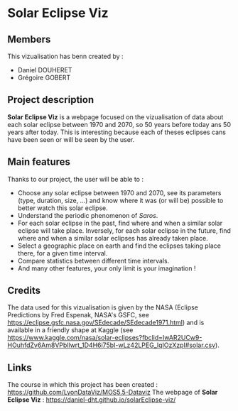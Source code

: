 # Solar Eclipse Viz 

## Members

This vizualisation has benn created by :
* Daniel DOUHERET
* Grégoire GOBERT

## Project description

**Solar Eclipse Viz** is a webpage focused on the vizualisation of data about each solar eclipse between 1970 and 2070, so 50 years before today ans 50 years after today. This is interesting because each of theses eclipses cans have been seen or will be seen by the user. 

## Main features

Thanks to our project, the user will be able to :
* Choose any solar eclipse between 1970 and 2070, see its parameters (type, duration, size, ...) and know where it was (or will be) possible to better watch this solar eclipse.
* Understand the periodic phenomenon of *Saros*.
* For each solar eclipse in the past, find where and when a similar solar eclipse will take place. Inversely, for each solar eclipse in the future, find where and when a similar solar eclipses has already taken place.
* Select a geographic place on earth and find the eclipses taking place there, for a given time interval.
* Compare statistics between different time intervals.
* And many other features, your only limit is your imagination !

## Credits

The data used for this vizualisation is given by the NASA (Eclipse Predictions by Fred Espenak, NASA's GSFC, see https://eclipse.gsfc.nasa.gov/SEdecade/SEdecade1971.html) and is available in a friendly shape at Kaggle (see https://www.kaggle.com/nasa/solar-eclipses?fbclid=IwAR2UCw9-HOuhfdZv6Am8VPbllwrt_1D4H6i75bI-wLz42LPEG_lqIOzXzpI#solar.csv). 

## Links
The course in which this project has been created : https://github.com/LyonDataViz/MOS5.5-Dataviz
The webpage of **Solar Eclipse Viz** : https://daniel-dht.github.io/solarEclipse-viz/

